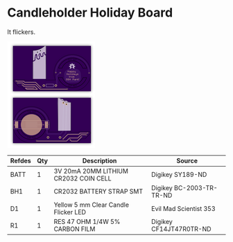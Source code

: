 # Candleholder Holiday Board

It flickers. 

<img src="osh-preview.png">

|Refdes|Qty|Description|Source|
|------|---|-----------|-------|
|BATT|1|3V 20mA 20MM LITHIUM CR2032 COIN CELL|Digikey SY189-ND|
|BH1|1|CR2032 BATTERY STRAP SMT|Digikey BC-2003-TR-TR-ND|
|D1|1|Yellow 5 mm Clear Candle Flicker LED|Evil Mad Scientist 353|
|R1|1|RES 47 OHM 1/4W 5% CARBON FILM|Digikey CF14JT47R0TR-ND|
